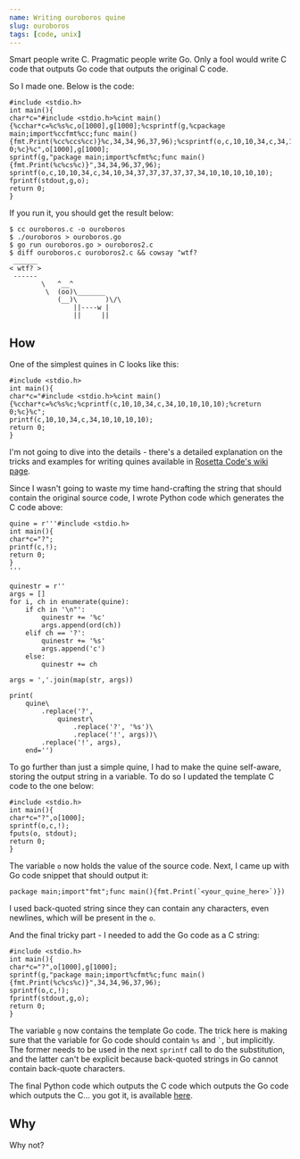 ```yaml
---
name: Writing ouroboros quine
slug: ouroboros
tags: [code, unix]
---
```


Smart people write C. Pragmatic people write Go. Only a fool would
write C code that outputs Go code that outputs the original C code.

So I made one. Below is the code:

```
#include <stdio.h>
int main(){
char*c="#include <stdio.h>%cint main(){%cchar*c=%c%s%c,o[1000],g[1000];%csprintf(g,%cpackage main;import%ccfmt%cc;func main(){fmt.Print(%cc%ccs%cc)}%c,34,34,96,37,96);%csprintf(o,c,10,10,34,c,34,10,34,37,37,37,37,37,34,10,10,10,10,10);%cfprintf(stdout,g,o);%creturn 0;%c}%c",o[1000],g[1000];
sprintf(g,"package main;import%cfmt%c;func main(){fmt.Print(%c%cs%c)}",34,34,96,37,96);
sprintf(o,c,10,10,34,c,34,10,34,37,37,37,37,37,34,10,10,10,10,10);
fprintf(stdout,g,o);
return 0;
}
```

If you run it, you should get the result below:

```
$ cc ouroboros.c -o ouroboros
$ ./ouroboros > ouroboros.go
$ go run ouroboros.go > ouroboros2.c
$ diff ouroboros.c ouroboros2.c && cowsay "wtf?
 ______ 
< wtf? >
 ------ 
        \   ^__^
         \  (oo)\_______
            (__)\       )\/\
                ||----w |
                ||     ||
```

How
---

One of the simplest quines in C looks like this:

```
#include <stdio.h>
int main(){
char*c="#include <stdio.h>%cint main(){%cchar*c=%c%s%c;%cprintf(c,10,10,34,c,34,10,10,10,10);%creturn 0;%c}%c";
printf(c,10,10,34,c,34,10,10,10,10);
return 0;
}
```

I'm not going to dive into the details - there's a detailed explanation
on the tricks and examples for writing quines available in [Rosetta Code's wiki page][rosettacode-quine].

Since I wasn't going to waste my time
hand-crafting the string that should contain the original source code,
I wrote Python code which generates the C code above:

```
quine = r'''#include <stdio.h>
int main(){
char*c="?";
printf(c,!);
return 0;
}
'''

quinestr = r''
args = []
for i, ch in enumerate(quine):
    if ch in '\n"':
        quinestr += '%c'
        args.append(ord(ch))
    elif ch == '?':
        quinestr += '%s'
        args.append('c')
    else:
        quinestr += ch

args = ','.join(map(str, args))

print(
    quine\
        .replace('?',
            quinestr\
                .replace('?', '%s')\
                .replace('!', args))\
        .replace('!', args),
    end='')
```

To go further than just a simple quine, I had to make
the quine self-aware, storing the output string in a variable.
To do so I updated the template C code to the one below:

```
#include <stdio.h>
int main(){
char*c="?",o[1000];
sprintf(o,c,!);
fputs(o, stdout);
return 0;
}
```

The variable `o` now holds the value of the source code.
Next, I came up with Go code snippet that should output it:

```
package main;import"fmt";func main(){fmt.Print(`<your_quine_here>`)})
```

I used back-quoted string since they can contain any characters,
even newlines, which will be present in the `o`.

And the final tricky part - I needed to add the Go code as a C string:

```
#include <stdio.h>
int main(){
char*c="?",o[1000],g[1000];
sprintf(g,"package main;import%cfmt%c;func main(){fmt.Print(%c%cs%c)}",34,34,96,37,96);
sprintf(o,c,!);
fprintf(stdout,g,o);
return 0;
}
```

The variable `g` now contains the template Go code. 
The trick here is making sure that the variable for Go code
should contain `%s` and <code>&#96;</code>, but implicitly.
The former needs to be used in the next `sprintf` call to do the substitution,
and the latter can't be explicit because back-quoted strings in Go cannot contain
back-quote characters.

The final Python code
which outputs the C code
which outputs the Go code
which outputs the C... you got it, is available [here][experiments-ouroboros].

## Why

Why not?

[rosettacode-quine]: https://rosettacode.org/wiki/Quine
[experiments-ouroboros]: https://github.com/nkanaev/experiments/tree/master/ouroboros